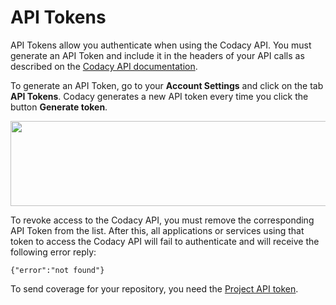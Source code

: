 # API Tokens

API Tokens allow you authenticate when using the Codacy API. You must
generate an API Token and include it in the headers of your API calls as
described on the [Codacy API
documentation](https://api.codacy.com/swagger#authentication).

To generate an API Token, go to your **Account Settings** and click on
the tab **API Tokens**. Codacy generates a new API token every time you
click the button **Generate token**.

<img src="https://support.codacy.com/hc/article_attachments/115005307305/blobid0.png" width="710" height="136" />

To revoke access to the Codacy API, you must remove the corresponding
API Token from the list. After this, all applications or services using
that token to access the Codacy API will fail to authenticate and will
receive the following error reply:

    {"error":"not found"}

To send coverage for your repository, you need the [Project API
token](https://support.codacy.com/hc/en-us/articles/207279819-Coverage). 
